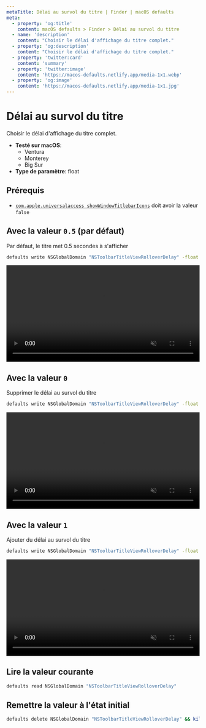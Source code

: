 ```yaml
---
metaTitle: Délai au survol du titre | Finder | macOS defaults
meta:
  - property: 'og:title'
    content: macOS defaults > Finder > Délai au survol du titre
  - name: 'description'
    content: "Choisir le délai d'affichage du titre complet."
  - property: 'og:description'
    content: "Choisir le délai d'affichage du titre complet."
  - property: 'twitter:card'
    content: 'summary'
  - property: 'twitter:image'
    content: 'https://macos-defaults.netlify.app/media-1x1.webp'
  - property: 'og:image'
    content: 'https://macos-defaults.netlify.app/media-1x1.jpg'
---
```


# Délai au survol du titre

Choisir le délai d'affichage du titre complet.

<!-- break lists -->

- **Testé sur macOS**:
  - Ventura
  - Monterey
  - Big Sur
- **Type de paramètre**: float

## Prérequis

- [`com.apple.universalaccess showWindowTitlebarIcons`](../../fr/finder/showWindowTitlebarIcons.html#avec-la-valeur-false) doit avoir la valeur `false`

## Avec la valeur `0.5` (par défaut)

Par défaut, le titre met 0.5 secondes à s'afficher

```bash
defaults write NSGlobalDomain "NSToolbarTitleViewRolloverDelay" -float "0.5" && killall Finder
```

<video autoplay loop muted playsinline width="741" height="416" style="max-width: 100%; height: auto">
  <source src="./finder-NSToolbarTitleViewRolloverDelay-0.5.mp4" type="video/mp4">
  Exemple avec la valeur 0.5
</video>

## Avec la valeur `0`

Supprimer le délai au survol du titre

```bash
defaults write NSGlobalDomain "NSToolbarTitleViewRolloverDelay" -float "0" && killall Finder
```

<video autoplay loop muted playsinline width="741" height="416" style="max-width: 100%; height: auto">
  <source src="./finder-NSToolbarTitleViewRolloverDelay-0.mp4" type="video/mp4">
  Exemple avec la valeur 0
</video>

## Avec la valeur `1`

Ajouter du délai au survol du titre

```bash
defaults write NSGlobalDomain "NSToolbarTitleViewRolloverDelay" -float "1" && killall Finder
```

<video autoplay loop muted playsinline width="741" height="416" style="max-width: 100%; height: auto">
  <source src="./finder-NSToolbarTitleViewRolloverDelay-1.mp4" type="video/mp4">
  Exemple avec la valeur 1
</video>

## Lire la valeur courante

```bash
defaults read NSGlobalDomain "NSToolbarTitleViewRolloverDelay"
```

## Remettre la valeur à l'état initial

```bash
defaults delete NSGlobalDomain "NSToolbarTitleViewRolloverDelay" && killall Finder
```

